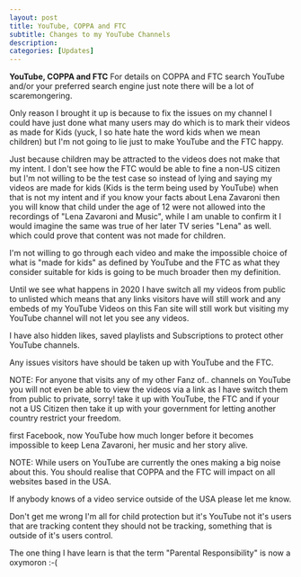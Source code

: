 ```yaml
---
layout: post
title: YouTube, COPPA and FTC
subtitle: Changes to my YouTube Channels
description:
categories: [Updates]
---
```


**YouTube, COPPA and FTC**
For details on COPPA and FTC search YouTube and/or your preferred search engine just note there will be a lot of scaremongering.

Only reason I brought it up is because to fix the issues on my channel I could have just done what many users may do which is to mark their videos as made for Kids (yuck, I so hate hate the word kids when we mean children) but I'm not going to lie just to make YouTube and the FTC happy.

Just because children may be attracted to the videos does not make that my intent. I don't see how the FTC would be able to fine a non-US citizen but I'm not willing to be the test case so instead of lying and saying my videos are made for kids (Kids is the term being used by YouTube) when that is not my intent and if you know your facts about Lena Zavaroni then you will know that child under the age of 12 were not allowed into the recordings of "Lena Zavaroni and Music", while I am unable to confirm it I would imagine the same was true of her later TV series "Lena" as well. which could prove that content was not made for children.

I'm not willing to go through each video and make the impossible choice of what is "made for kids" as defined by YouTube and the FTC as what they consider suitable for kids is going to be much broader then my definition.

Until we see what happens in 2020 I have switch all my videos from public to unlisted which means that any links visitors have will still work and any embeds of my YouTube Videos on this Fan site will still work but visiting my YouTube channel will not let you see any videos.

I have also hidden likes, saved playlists and Subscriptions to protect other YouTube channels.

Any issues visitors have should be taken up with YouTube and the FTC.

NOTE: For anyone that visits any of my other Fanz of.. channels on YouTube you will not even be able to view the videos via a link as I have switch them from public to private, sorry! take it up with YouTube, the FTC and if your not a US Citizen then take it up with your government for letting another country restrict your freedom.

first Facebook, now YouTube how much longer before it becomes impossible to keep Lena Zavaroni, her music and her story alive.

NOTE: While users on YouTube are currently the ones making a big noise about this. You should realise that COPPA and the FTC will impact on all websites based in the USA.

If anybody knows of a video service outside of the USA please let me know.

Don't get me wrong I'm all for child protection but it's YouTube not it's users that are tracking content they should not be tracking, something that is outside of it's users control.

The one thing I have learn is that the term "Parental Responsibility" is now a oxymoron :-(
